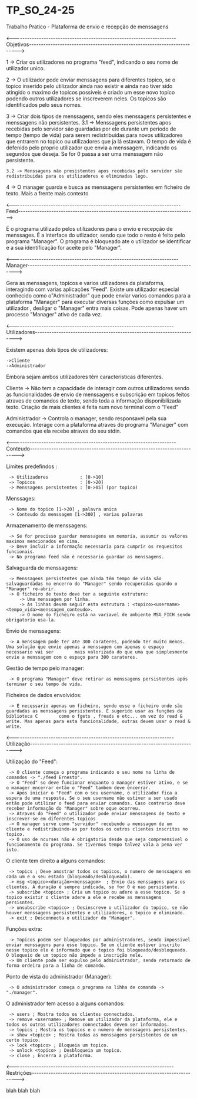 # TP_SO_24-25
 Trabalho Pratico - Plataforma de envio e recepção de menssagens

<---------------------------------------------------------------------Objetivos------------------------------------------------------------------------->

1 -> Criar os utilizadores no programa "feed", indicando o seu nome de utilizador unico.

2 -> O utilizador pode enviar menssagens para diferentes topico, se o topico inserido pelo utilizador ainda nao existir e ainda nao tiver sido atingido o maximo de topicos possiveis é criado um esse novo topico podendo outros utilizadores se inscreverem neles. Os topicos são identificados pelo seus nomes.

3 -> Criar dois tipos de menssagens, sendo eles menssagens persistentes e menssagens não persistentes.
    3.1 -> Menssagens persistentes apos recebidas pelo servidor são guardadas por ele durante um periodo de tempo (tempo de vida) para serem redistribuidas para novos utilizadores que entrarem no topico ou utilizadores que ja lá estavam. O tempo de vida é defenido pelo proprio utilizador que envia a menssagem, indicando os segundos que deseja. Se for 0 passa a ser uma menssagem não persistente.
    
    3.2 -> Menssagens não presistentes apos recebidas pelo servidor são redistribuidas para os utilizadores e eliminadas logo.


4 -> O manager guarda e busca as menssagens persistentes em ficheiro de texto. Mais a frente mais contexto

<-----------------------------------------------------------------------Feed--------------------------------------------------------------------------->

É o programa utilizado pelos utilizadores para o envio e recepção de menssages. É a interface do utlizador, sendo que todo o resto é feito pelo programa "Manager".
O programa é bloqueado ate o utilizador se identificar e a sua identificação for aceite pelo "Manager".

<----------------------------------------------------------------------Manager------------------------------------------------------------------------->

Gera as menssagens, topicos e varios utilizadores da plataforma, interagindo com varias aplicações "Feed". Existe um utilizador especial conhecido como o"Administrador" que pode enviar varios comandos para a plataforma "Manager" para executar diversas funções como expulsar um utilizador , desligar o "Manager" entra mais coisas. Pode apenas haver um processo "Manager" ativo de cada vez.

<--------------------------------------------------------------------Utilizadores---------------------------------------------------------------------->

Existem apenas dois tipos de utilizadores:

    ->Cliente
    ->Administrador

Embora sejam ambos utilizadores têm caracteristicas diferentes.

Cliente -> Não tem a capacidade de interagir com outros utilizadores sendo as funcionalidades de envio de menssagens e subscrição em topicos feitos atraves de comandos de texto, sendo toda a informação disponibilizada texto. Criação de mais clientes é feita num novo terminal com o "Feed"

Administrador -> Controla o manager, sendo responsavel pela sua execução. Interage com a plataforma atraves do programa "Manager" com comandos que ela recebe atraves do seu stdin.

<---------------------------------------------------------------------Conteudo------------------------------------------------------------------------->

Limites predefindos :
    
     -> Utilizadores            : [0->10]
     -> Topicos                 : [0->20]
     -> Menssagens persistentes : [0->05] (por topico)

Menssages:
    
     -> Nome do topico [1->20] , palavra unica
     -> Conteudo da menssagem [1->300] , varias palavras

Armazenamento de menssagens:
    
     -> Se for precisso guardar menssagens em memoria, assumir os valores maximos mencionados em cima.
     -> Deve incluir a informação necessaria para cumprir os requesitos funcionais.
     -> No programa feed não é necessario guardar as menssagens.

Salvaguarda de menssagens:
    
     -> Menssagens persistentes que ainda têm tempo de vida são salvaguardadas no encerro do "Manager" sendo recuperadas quando o "Manager" re-abrir.
     -> O ficheiro de texto deve ter a seguinte estrutura:
         -> Uma menssagem por linha.
         -> As linhas devem seguir esta estrutura : <topico><username><tempo_vida><menssagem_conteudo>.
         -> O nome do ficheiro está na variavel de ambiente MSG_FICH sendo obrigatorio usa-la.

Envio de menssagens:
    
     -> A menssagem pode ter ate 300 carateres, podendo ter muito menos. Uma solução que envie apenas a menssagem com apenas o espaço necessario vai ser        mais valorizada do que uma que simplesmente envie a menssagem com o espaço para 300 carateres.

Gestão de tempo pelo manager:
    
     -> O programa "Manager" deve retirar as menssagens persistentes após terminar o seu tempo de vida.

Ficheiros de dados envolvidos:
    
     -> É necessario apenas um ficheiro, sendo esse o ficheiro onde são guardadas as menssagens persistentes. É sugerido usar as funções da biblioteca C        como o fgets , freads e etc... em vez do read & write. Mas apenas para esta funcionalidade, outras devem usar o read & write.

<--------------------------------------------------------------------Utilização------------------------------------------------------------------------>

Utilização do "Feed":
    
     -> O cliente começa o programa indicando o seu nome na linha de comandos -> "./feed Ernesto".
     -> O "Feed" so deve funcionar enquanto o manager estiver ativo, e se o manager encerrar então o "Feed" tambem deve encerrar.
     -> Apos iniciar o "Feed" com o seu username, o utilizador fica a espera de uma resposta. Se o seu username não estiver a ser usado então pode utilizar o feed para enviar comandos. Caso contrario deve receber informação do "Manager" sobre oque ocorreu.
     -> Atraves do "Feed" o utilizador pode enviar menssagens de texto e inscrever-se em diferentes topicos
     -> O manager serve como "servidor" recebendo a menssagem de um cliente e redistribuindo-as por todos os outros clientes inscritos no topico.
     -> O uso de ncurses não é obrigatorio desde que seja compreensivel o funcionamento do programa. Se tivermos tempo talvez vala a pena ver isto.

O cliente tem direito a alguns comandos:
    
     -> topics ; Deve amostrar todos os topicos, o numero de menssagens em cada um e o seu estado (bloqueado/desbloqueado).
     -> msg <topico><duração><menssagem>  ; Envio das menssagens para os clientes. A duração é sempre indicada, se for 0 é nao persistente.
     -> subscribe <topico> ; Cria um topico ou adere a esse topico. Se o topico existir o cliente adere a ele e recebe as menssagens persisntes.
     -> unsubscribe <topico> ; Desinscreve o utilizador do topico, se não houver menssagens persistentes e utilizadores, o topico é eliminado.
     -> exit ; Desconnecta o utilizador do "Manager".

Funções extra:

     -> Topicos podem ser bloqueados por administradores, sendo impossivel enviar menssagens para esse topico. Se um cliente estiver inscrito nesse topico ele é informado que o topico foi bloqueado/desbloqueado. O bloqueio de um topico não impede a inscrição nele.
     -> Um cliente pode ser expulso pelo administrador, sendo retornado de forma ordeira para a linha de comando.

Ponto de vista do administrador (Manager):
     
     -> O administrador começa o programa na lihha de comando -> "./manager".

O administrador tem acesso a alguns comandos:

     -> users ; Mostra todos os clientes connectados.
     -> remove <username> ; Remove um utilizador da plataforma, ele e todos os outros utilizadores connectados devem ser informados.
     -> topics ; Mostra os topicos e o numero de menssagens persistentes.
     -> show <topico> ; Mostra todas as menssagens persistentes de um certo topico.
     -> lock <topico> ; Bloqueia um topico.
     -> unlock <topico> ; Desbloqueia um topico.
     -> close ; Encerra a plataforma.

<--------------------------------------------------------------------Restrições------------------------------------------------------------------------>

blah blah blah
